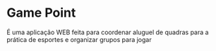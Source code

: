 # Game Point
É uma aplicação WEB feita para coordenar aluguel de quadras para a prática de esportes e organizar grupos para jogar
